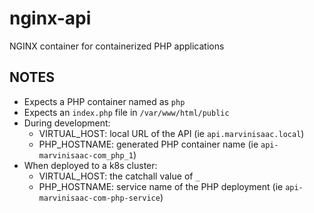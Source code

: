 # nginx-api
NGINX container for containerized PHP applications

## NOTES
- Expects a PHP container named as `php`
- Expects an `index.php` file in `/var/www/html/public`
- During development:
    - VIRTUAL_HOST: local URL of the API (ie `api.marvinisaac.local`)
    - PHP_HOSTNAME: generated PHP container name (ie `api-marvinisaac-com_php_1`)
- When deployed to a k8s cluster:
    - VIRTUAL_HOST: the catchall value of `_`
    - PHP_HOSTNAME: service name of the PHP deployment (ie `api-marvinisaac-com-php-service`)
